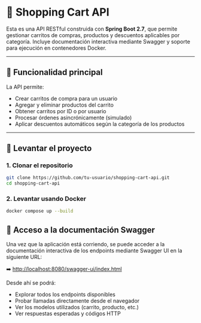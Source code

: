 # 🛒 Shopping Cart API

Esta es una API RESTful construida con **Spring Boot 2.7**, que permite gestionar carritos de compras, productos y descuentos aplicables por categoría. Incluye documentación interactiva mediante Swagger y soporte para ejecución en contenedores Docker.

---

## 📌 Funcionalidad principal

La API permite:

- Crear carritos de compra para un usuario
- Agregar y eliminar productos del carrito
- Obtener carritos por ID o por usuario
- Procesar órdenes asincrónicamente (simulado)
- Aplicar descuentos automáticos según la categoría de los productos

---

## 🚀 Levantar el proyecto

### 1. Clonar el repositorio

```bash
git clone https://github.com/tu-usuario/shopping-cart-api.git
cd shopping-cart-api
```

### 2. Levantar usando Docker
```bash
docker compose up --build
```

## 📄 Acceso a la documentación Swagger

Una vez que la aplicación está corriendo, se puede acceder a la documentación interactiva de los endpoints mediante Swagger UI en la siguiente URL:

➡️ [http://localhost:8080/swagger-ui/index.html](http://localhost:8080/swagger-ui/index.html)

Desde ahí se podrá:

- Explorar todos los endpoints disponibles
- Probar llamadas directamente desde el navegador
- Ver los modelos utilizados (carrito, producto, etc.)
- Ver respuestas esperadas y códigos HTTP

